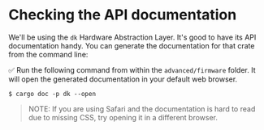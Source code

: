 # Checking the API documentation

We'll be using the `dk` Hardware Abstraction Layer. It's good to have its API documentation handy. You can generate the documentation for that crate from the command line:

✅ Run the following command from within the `advanced/firmware` folder. It will open the generated documentation in your default web browser.

``` console
$ cargo doc -p dk --open
```


> NOTE: If you are using Safari and the documentation is hard to read due to missing CSS, try opening it in a different browser.